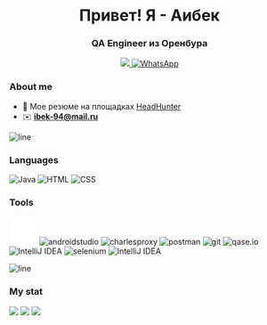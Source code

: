 <div id="header" align='center'>
  <h1>Привет! Я - Аибек</h1>
    <h3>QA Engineer из Оренбура</h3>
      <a href="https://t.me/eras14">
      <img src="https://img.shields.io/badge/Telegram-2CA5E0?style=for-the-badge&logo=telegram&logoColor=white"
      </a>
      <a href="https://wa.me/79058974606">
      <img src="https://img.shields.io/badge/WhatsApp-25D366?style=for-the-badge&logo=whatsapp&logoColor=white" alt="WhatsApp"/>
      </a>
</div>

### About me 
- :page_facing_up: Мое резюме на площадках [HeadHunter](https://orenburg.hh.ru/applicant/resumes/view?resume=dff728ddff032ff47d0039ed1f4d574b647774)  
- :envelope: **ibek-94@mail.ru**


![line](https://capsule-render.vercel.app/api?type=rect&color=gradient&height=1)

### Languages 
<div id="header" align='left'>
    <img src="https://cdn.jsdelivr.net/gh/devicons/devicon/icons/java/java-original.svg" alt="Java" width="50" height="50"/>
    <img src="https://cdn.jsdelivr.net/gh/devicons/devicon/icons/html5/html5-original.svg" alt="HTML" width="50" height="50"/>
    <img src="https://cdn.jsdelivr.net/gh/devicons/devicon/icons/css3/css3-original.svg" alt="CSS" width="50" height="50"/>
</div>

### Tools
<div id="header" align='left'> 
    <img src="https://github.com/ChromeDevTools/devtools-logo/blob/master/logos/svg/chrome-devtools-square-responsive.svg" alt="chromedevtools" width="50" height="50"/>
    <img src="https://cdn.jsdelivr.net/gh/devicons/devicon/icons/androidstudio/androidstudio-original.svg" alt="androidstudio" width="50" height="50"/>
    <img src="https://github.com/DianaRazyapova/DianaRazyapova/assets/115238502/a908d9ed-b29f-49c1-9de8-77e89c360fb1" alt="charlesproxy " width="50" height="50"/>
    <img src="https://www.vectorlogo.zone/logos/getpostman/getpostman-icon.svg" alt="postman" width="50" height="50"/>
    <img src="https://cdn.jsdelivr.net/gh/devicons/devicon/icons/git/git-original.svg" alt="git" width="50" height="50"/>
    <img src="https://github.com/DianaRazyapova/DianaRazyapova/assets/115238502/f3fb4952-2b4d-4e24-a78d-326e498b9b74" alt="qase.io" width="50" height="50"/>
    <img src="https://upload.vectorlogo.zone/logos/jetbrains_idea/images/d4398a36-c378-4511-a508-106ded6cd69a.svg" alt="IntelliJ IDEA" width="50" height="50"/>
    <img src="https://static.merlion.ru/merliontech/images/logo_selenium.png" alt="selenium" width="50" height="50"/>
    <img src="https://avatars.githubusercontent.com/u/5879127?s=200&v=4" alt="IntelliJ IDEA" width="55" height="55"/>
</div>

![line](https://capsule-render.vercel.app/api?type=rect&color=gradient&height=1)

### My stat
<div id="stat" align='left'>
    <img src="http://github-profile-summary-cards.vercel.app/api/cards/profile-details?username=DianaRazyapova&theme=discord_old_blurple"/>
    <img src="http://github-profile-summary-cards.vercel.app/api/cards/repos-per-language?username=DianaRazyapova&theme=discord_old_blurple"/>
    <img src="http://github-profile-summary-cards.vercel.app/api/cards/stats?username=DianaRazyapova&theme=discord_old_blurple"/>
</div>

